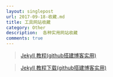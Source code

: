 ```yaml
---
layout: singlepost
url: 2017-09-18-收藏.md
title: 工具网站收藏
category: Other
description:  各种实用网站收藏
comments: true
---
```


> [Jekyll 教程(github搭建博客实用)](http://wiki.jikexueyuan.com/project/jekyll/) 

> [Jekyll 教程下载(github搭建博客实用)]()



